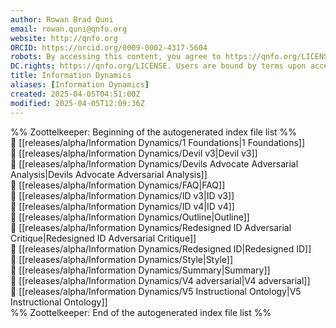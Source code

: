 ```yaml
---
author: Rowan Brad Quni
email: rowan.quni@qnfo.org
website: http://qnfo.org
ORCID: https://orcid.org/0009-0002-4317-5604
robots: By accessing this content, you agree to https://qnfo.org/LICENSE. Non-commercial use only. Attribution required.
DC.rights: https://qnfo.org/LICENSE. Users are bound by terms upon access.
title: Information Dynamics
aliases: [Information Dynamics]
created: 2025-04-05T04:51:00Z
modified: 2025-04-05T12:09:36Z
---
```

%% Zoottelkeeper: Beginning of the autogenerated index file list %%  
📄 [[releases/alpha/Information Dynamics/1 Foundations|1 Foundations]]  
📄 [[releases/alpha/Information Dynamics/Devil v3|Devil v3]]  
📄 [[releases/alpha/Information Dynamics/Devils Advocate Adversarial Analysis|Devils Advocate Adversarial Analysis]]  
📄 [[releases/alpha/Information Dynamics/FAQ|FAQ]]  
📄 [[releases/alpha/Information Dynamics/ID v3|ID v3]]  
📄 [[releases/alpha/Information Dynamics/ID v4|ID v4]]  
📄 [[releases/alpha/Information Dynamics/Outline|Outline]]  
📄 [[releases/alpha/Information Dynamics/Redesigned ID Adversarial Critique|Redesigned ID Adversarial Critique]]  
📄 [[releases/alpha/Information Dynamics/Redesigned ID|Redesigned ID]]  
📄 [[releases/alpha/Information Dynamics/Style|Style]]  
📄 [[releases/alpha/Information Dynamics/Summary|Summary]]  
📄 [[releases/alpha/Information Dynamics/V4 adversarial|V4 adversarial]]  
📄 [[releases/alpha/Information Dynamics/V5 Instructional Ontology|V5 Instructional Ontology]]  
%% Zoottelkeeper: End of the autogenerated index file list %%
